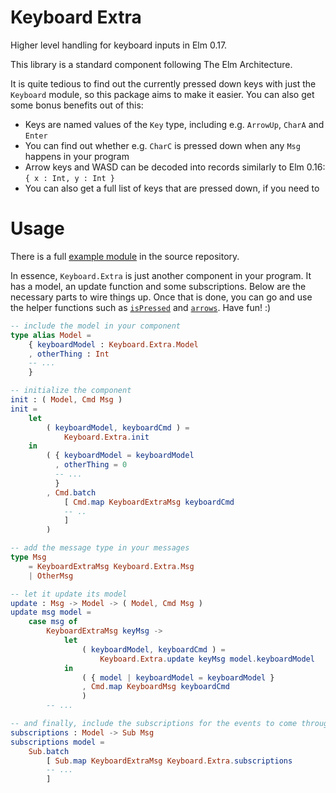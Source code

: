 # Keyboard Extra

Higher level handling for keyboard inputs in Elm 0.17.

This library is a standard component following The Elm Architecture.

It is quite tedious to find out the currently pressed down keys with just the `Keyboard` module, so this package aims to make it easier. You can also get some bonus benefits out of this:

- Keys are named values of the `Key` type, including e.g. `ArrowUp`, `CharA` and `Enter`
- You can find out whether e.g. `CharC` is pressed down when any `Msg` happens in your program
- Arrow keys and WASD can be decoded into records similarly to Elm 0.16: `{ x : Int, y : Int }`
- You can also get a full list of keys that are pressed down, if you need to


# Usage

There is a full [example module](https://github.com/ohanhi/keyboard-extra/blob/master/example/Main.elm) in the source repository.

In essence, `Keyboard.Extra` is just another component in your program. It has a model, an update function and some subscriptions. Below are the necessary parts to wire things up. Once that is done, you can go and use the helper functions such as [`isPressed`](http://package.elm-lang.org/packages/ohanhi/keyboard-extra/1.0.0/Keyboard-Extra#isPressed) and [`arrows`](http://package.elm-lang.org/packages/ohanhi/keyboard-extra/1.0.0/Keyboard-Extra#arrows). Have fun! :)


```elm
-- include the model in your component
type alias Model =
    { keyboardModel : Keyboard.Extra.Model
    , otherThing : Int
    -- ...
    }
```


```elm
-- initialize the component
init : ( Model, Cmd Msg )
init =
    let
        ( keyboardModel, keyboardCmd ) =
            Keyboard.Extra.init
    in
        ( { keyboardModel = keyboardModel
          , otherThing = 0
          -- ...
          }
        , Cmd.batch
            [ Cmd.map KeyboardExtraMsg keyboardCmd
            -- ..
            ]
        )
```


```elm
-- add the message type in your messages
type Msg
    = KeyboardExtraMsg Keyboard.Extra.Msg
    | OtherMsg
```


```elm
-- let it update its model
update : Msg -> Model -> ( Model, Cmd Msg )
update msg model =
    case msg of
        KeyboardExtraMsg keyMsg ->
            let
                ( keyboardModel, keyboardCmd ) =
                    Keyboard.Extra.update keyMsg model.keyboardModel
            in
                ( { model | keyboardModel = keyboardModel }
                , Cmd.map KeyboardMsg keyboardCmd
                )
        -- ...
```

```elm
-- and finally, include the subscriptions for the events to come through
subscriptions : Model -> Sub Msg
subscriptions model =
    Sub.batch
        [ Sub.map KeyboardExtraMsg Keyboard.Extra.subscriptions
        -- ...
        ]

```
